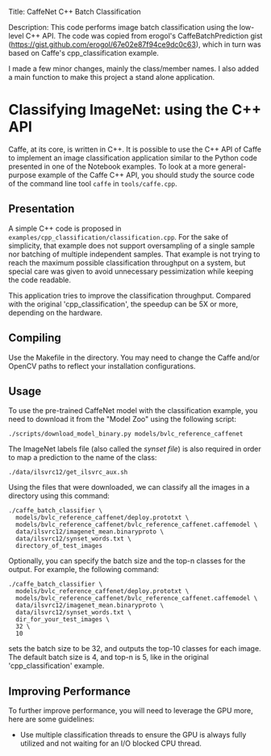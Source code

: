 Title: CaffeNet C++ Batch Classification

Description: 
This code performs image batch classification using the low-level C++ API. The code was 
copied from erogol's CaffeBatchPrediction gist (https://gist.github.com/erogol/67e02e87f94ce9dc0c63), 
which in turn was based on Caffe's cpp_classification example.

I made a few minor changes, mainly the class/member names. I also added a main function 
to make this project a stand alone application.

# Classifying ImageNet: using the C++ API

Caffe, at its core, is written in C++. It is possible to use the C++
API of Caffe to implement an image classification application similar
to the Python code presented in one of the Notebook examples. To look
at a more general-purpose example of the Caffe C++ API, you should
study the source code of the command line tool `caffe` in `tools/caffe.cpp`.

## Presentation

A simple C++ code is proposed in
`examples/cpp_classification/classification.cpp`. For the sake of
simplicity, that example does not support oversampling of a single
sample nor batching of multiple independent samples. That example is
not trying to reach the maximum possible classification throughput on
a system, but special care was given to avoid unnecessary
pessimization while keeping the code readable.

This application tries to improve the classification throughput. Compared 
with the original 'cpp_classification', the speedup can be 5X or more, 
depending on the hardware.

## Compiling

Use the Makefile in the directory. You may need to change the Caffe and/or 
OpenCV paths to reflect your installation configurations.

## Usage

To use the pre-trained CaffeNet model with the classification example,
you need to download it from the "Model Zoo" using the following
script:
```
./scripts/download_model_binary.py models/bvlc_reference_caffenet
```
The ImageNet labels file (also called the *synset file*) is also
required in order to map a prediction to the name of the class:
```
./data/ilsvrc12/get_ilsvrc_aux.sh
```
Using the files that were downloaded, we can classify all the images in 
a directory using this command:
```
./caffe_batch_classifier \
  models/bvlc_reference_caffenet/deploy.prototxt \
  models/bvlc_reference_caffenet/bvlc_reference_caffenet.caffemodel \
  data/ilsvrc12/imagenet_mean.binaryproto \
  data/ilsvrc12/synset_words.txt \
  directory_of_test_images
```

Optionally, you can specify the batch size and the top-n classes for the 
output. For example, the following command:
```
./caffe_batch_classifier \
  models/bvlc_reference_caffenet/deploy.prototxt \
  models/bvlc_reference_caffenet/bvlc_reference_caffenet.caffemodel \
  data/ilsvrc12/imagenet_mean.binaryproto \
  data/ilsvrc12/synset_words.txt \
  dir_for_your_test_images \
  32 \
  10
```
sets the batch size to be 32, and outputs the top-10 classes for each 
image. The default batch size is 4, and top-n is 5, like in the 
original 'cpp_classification' example.

## Improving Performance

To further improve performance, you will need to leverage the GPU
more, here are some guidelines:

* Use multiple classification threads to ensure the GPU is always fully
utilized and not waiting for an I/O blocked CPU thread.
